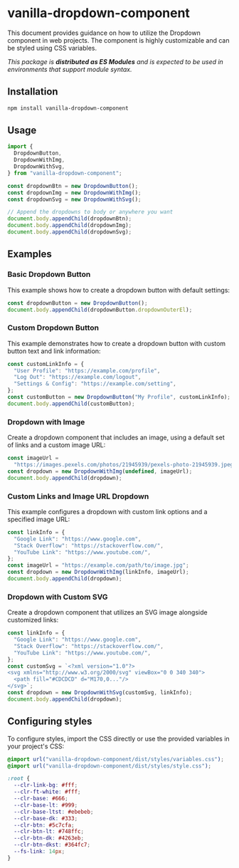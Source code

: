 # vanilla-dropdown-component

This document provides guidance on how to utilize the Dropdown component in web projects. The component is highly customizable and can be styled using CSS variables.

_This package is **distributed as ES Modules** and is expected to be used in environments that support module syntax._

## Installation

```bash
npm install vanilla-dropdown-component
```

## Usage

```javascript
import {
  DropdownButton,
  DropdownWithImg,
  DropdownWithSvg,
} from "vanilla-dropdown-component";

const dropdownBtn = new DropdownButton();
const dropdownImg = new DropdownWithImg();
const dropdownSvg = new DropdownWithSvg();

// Append the dropdowns to body or anywhere you want
document.body.appendChild(dropdownBtn);
document.body.appendChild(dropdownImg);
document.body.appendChild(dropdownSvg);
```

## Examples

### Basic Dropdown Button

This example shows how to create a dropdown button with default settings:

```javascript
const dropdownButton = new DropdownButton();
document.body.appendChild(dropdownButton.dropdownOuterEl);
```

### Custom Dropdown Button

This example demonstrates how to create a dropdown button with custom button text and link information:

```javascript
const customLinkInfo = {
  "User Profile": "https://example.com/profile",
  "Log Out": "https://example.com/logout",
  "Settings & Config": "https://example.com/setting",
};
const customButton = new DropdownButton("My Profile", customLinkInfo);
document.body.appendChild(customButton);
```

### Dropdown with Image

Create a dropdown component that includes an image, using a default set of links and a custom image URL:

```javascript
const imageUrl =
  "https://images.pexels.com/photos/21945939/pexels-photo-21945939.jpeg?auto=compress&cs=tinysrgb&w=300&lazy=load";
const dropdown = new DropdownWithImg(undefined, imageUrl);
document.body.appendChild(dropdown);
```

### Custom Links and Image URL Dropdown

This example configures a dropdown with custom link options and a specified image URL:

```javascript
const linkInfo = {
  "Google Link": "https://www.google.com",
  "Stack Overflow": "https://stackoverflow.com/",
  "YouTube Link": "https://www.youtube.com/",
};
const imageUrl = "https://example.com/path/to/image.jpg";
const dropdown = new DropdownWithImg(linkInfo, imageUrl);
document.body.appendChild(dropdown);
```

### Dropdown with Custom SVG

Create a dropdown component that utilizes an SVG image alongside customized links:

```javascript
const linkInfo = {
  "Google Link": "https://www.google.com",
  "Stack Overflow": "https://stackoverflow.com/",
  "YouTube Link": "https://www.youtube.com/",
};
const customSvg = `<?xml version="1.0"?>
<svg xmlns="http://www.w3.org/2000/svg" viewBox="0 0 340 340">
  <path fill="#CDCDCD" d="M170,0..."/>
</svg>`;
const dropdown = new DropdownWithSvg(customSvg, linkInfo);
document.body.appendChild(dropdown);
```

## Configuring styles

To configure styles, import the CSS directly or use the provided variables in your project's CSS:

```css
@import url("vanilla-dropdown-component/dist/styles/variables.css");
@import url("vanilla-dropdown-component/dist/styles/style.css");

:root {
  --clr-link-bg: #fff;
  --clr-ft-white: #fff;
  --clr-base: #666;
  --clr-base-lt: #999;
  --clr-base-ltst: #ebebeb;
  --clr-base-dk: #333;
  --clr-btn: #5c7cfa;
  --clr-btn-lt: #748ffc;
  --clr-btn-dk: #4263eb;
  --clr-btn-dkst: #364fc7;
  --fs-link: 14px;
}
```
